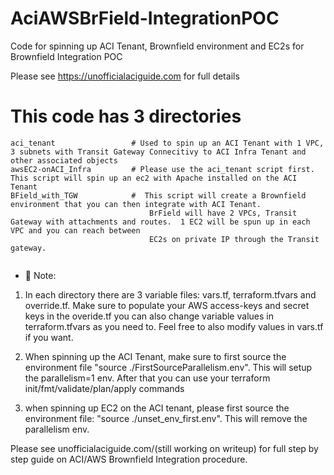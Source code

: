 # AciAWSBrField-IntegrationPOC
Code for spinning up ACI Tenant,  Brownfield environment and EC2s for Brownfield Integration POC

Please see https://unofficialaciguide.com for full details

# This code has 3 directories
```
aci_tenant                 # Used to spin up an ACI Tenant with 1 VPC, 3 subnets with Transit Gateway Connecitivy to ACI Infra Tenant and other associated objects
awsEC2-onACI_Infra         # Please use the aci_tenant script first.  This script will spin up an ec2 with Apache installed on the ACI Tenant
BField_with_TGW            #  This script will create a Brownfield environment that you can then integrate with ACI Tenant.  
                               BrField will have 2 VPCs, Transit Gateway with attachments and routes.  1 EC2 will be spun up in each VPC and you can reach between
                               EC2s on private IP through the Transit gateway.
                             
```


* 📗 Note:  
1) In each directory there are 3 variable files:
   vars.tf,  terraform.tfvars and override.tf.
   Make sure to populate your AWS access-keys and secret keys in the overide.tf
   you can also change variable values in terraform.tfvars as you need to.  Feel free to also modify values in vars.tf if you want.
   
  2) When spinning up the ACI Tenant, make sure to first source the environment file "source ./FirstSourceParallelism.env".  This will setup the parallelism=1 env.
     After that you can use your terraform init/fmt/validate/plan/apply commands
     
  3) when spinning up EC2 on the ACI tenant, please first source the environment file: "source ./unset_env_first.env".  This will remove the parallelism env.
  
  
  Please see unofficialaciguide.com/(still working on writeup) for full step by step guide on ACI/AWS Brownfield Integration procedure.
